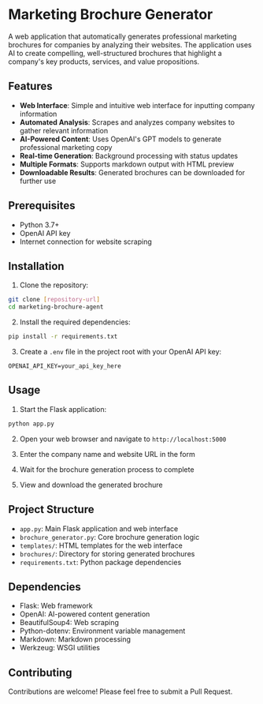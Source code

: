 # Marketing Brochure Generator

A web application that automatically generates professional marketing brochures for companies by analyzing their websites. The application uses AI to create compelling, well-structured brochures that highlight a company's key products, services, and value propositions.

## Features

- **Web Interface**: Simple and intuitive web interface for inputting company information
- **Automated Analysis**: Scrapes and analyzes company websites to gather relevant information
- **AI-Powered Content**: Uses OpenAI's GPT models to generate professional marketing copy
- **Real-time Generation**: Background processing with status updates
- **Multiple Formats**: Supports markdown output with HTML preview
- **Downloadable Results**: Generated brochures can be downloaded for further use

## Prerequisites

- Python 3.7+
- OpenAI API key
- Internet connection for website scraping

## Installation

1. Clone the repository:
```bash
git clone [repository-url]
cd marketing-brochure-agent
```

2. Install the required dependencies:
```bash
pip install -r requirements.txt
```

3. Create a `.env` file in the project root with your OpenAI API key:
```
OPENAI_API_KEY=your_api_key_here
```

## Usage

1. Start the Flask application:
```bash
python app.py
```

2. Open your web browser and navigate to `http://localhost:5000`

3. Enter the company name and website URL in the form

4. Wait for the brochure generation process to complete

5. View and download the generated brochure

## Project Structure

- `app.py`: Main Flask application and web interface
- `brochure_generator.py`: Core brochure generation logic
- `templates/`: HTML templates for the web interface
- `brochures/`: Directory for storing generated brochures
- `requirements.txt`: Python package dependencies

## Dependencies

- Flask: Web framework
- OpenAI: AI-powered content generation
- BeautifulSoup4: Web scraping
- Python-dotenv: Environment variable management
- Markdown: Markdown processing
- Werkzeug: WSGI utilities

## Contributing

Contributions are welcome! Please feel free to submit a Pull Request. 